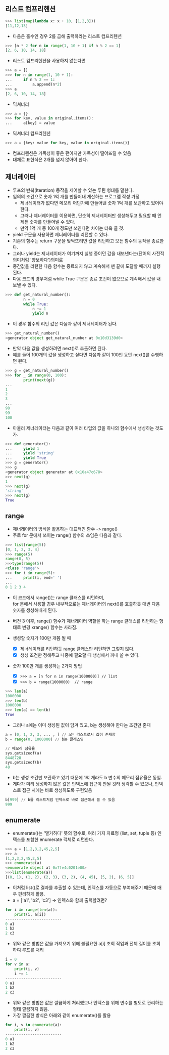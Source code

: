 ## 리스트 컴프리헨션

```python
>>> list(map(lambda x: x + 10, [1,2,3])) 
[11,12,13]
```


- 다음은 홀수인 경우 2를 곱해 출력하라는 리스트 컴프리헨션
```python
>>> [n * 2 for n in range(1, 10 + 1) if n % 2 == 1]
[2, 6, 10, 14, 18]
```

- 리스트 컴프리헨션을 사용하지 않는다면
```python
>>> a = []
>>> for n in range(1, 10 + 1):
...     if n % 2 == 1:
...         a.append(n*2)
>>> a
[2, 6, 10, 14, 18]
```

- 딕셔너리 
```python
>>> a = {}
>>> for key, value in original.items():
...     a[key] = value
```

- 딕셔너리 컴프리헨션
```python
>>> a = {key: value for key, value in original.items()}
```

- 컴프리헨션은 가독성이 좋은 편이지만 가독성이 떨어뜨릴 수 있음
- 대체로 표현식은 2개를 넘지 않아야 한다.

## 제너레이터
- 루프의 반복(Iteration) 동작을 제어할 수 있는 루틴 형태를 말한다.
- 임의의 조건으로 숫자 1억 개를 만들어내 계산하는 프로그램 작성 가정
    - 제너레이터가 없다면 메모리 어딘가에 만들어낸 숫자 1억 개를 보관하고 있어야 한다.
    - 그러나 제너레이터를 이용하면, 단순히 제너레이터만 생성해두고 필요할 때 언제든 숫자를 만들어낼 수 있다.
    - 만약 1억 개 중 100개 정도만 쓰인다면 차이는 더욱 클 것.
- yield 구문을 사용하면 제너레이터를 리턴할 수 있다.
- 기존의 함수는 return 구문을 맞닥뜨리면 값을 리턴하고 모든 함수의 동작을 종료한다.
- 그러나 yield는 제너레이터가 여기까지 실행 중이던 값을 내보낸다는(단어의 사전적 의미처럼 '양보하다')의미로
- 중간값을 리턴한 다음 함수는 종료되지 않고 계속해서 맨 끝에 도달할 때까지 실행된다.
- 다음 코드의 경우처럼 while True 구문은 종료 조건이 없으므로 계속해서 값을 내보낼 수 있다.
```python
>>> def get_natural_number():
        n = 0
        while True:
            n += 1
            yield n
```

- 이 경우 함수의 리턴 값은 다음과 같이 제너레이터가 된다.
```python
>>> get_natural_number()
<generator object get_natural_number at 0x10d3139d0>
```

- 만약 다음 값을 생성하려면 next()로 추출하면 된다.
- 예를 들어 100개의 값을 생성하고 싶다면 다음과 같이 100번 동안 next()를 수행하면 된다.
```python
>>> g = get_natural_number()
>>> for _ in range(0, 100):
        print(next(g))
...
1
2
3
...
98
99
100
```

- 아울러 제너레이터는 다음과 같이 여러 타입의 값을 하나의 함수에서 생성하는 것도 가.
```python
>>> def generator():
...     yield 1
...     yield 'string'
...     yield True
>>> g = generator()
>>> g
<generator object generator at 0x10a47c678>
>>> next(g)
1
>>> next(g)
'string'
>>> next(g)
True
```

## range
- 제너레이터의 방식을 활용하는 대표적인 함수 -> range()
- 주로 for 문에서 쓰이는 range() 함수의 쓰임은 다음과 같다.
```python
>>> list(range(5))
[0, 1, 2, 3, 4]
>>> range(5)
range(0, 5)
>>>type(range(5))
<class 'range'>
>>> for i in range(5):
...     print(i, end=' ')
...
0 1 2 3 4 
```

- 이 코드에서 range()는 range 클래스를 리턴하며, <br>
  for 문에서 사용할 경우 내부적으로는 제너레이터의 next()를 호출하듯 매번 다음 숫자를 생성해내게 된다.
  
- 버전 3 이후, range() 함수가 제너레이터 역할을 하는 range 클래스를 리턴하는 형태로 변경 xrange() 함수는 사라짐.
- 생성할 숫자가 100만 개쯤 될 때
  - [x] 제너레이터를 리턴하듯 range 클래스만 리턴하면 그렇지 않다.
  - [x] 생성 조건만 정해두고 나중에 필요할 때 생성해서 꺼내 쓸 수 있다.
  
- 숫자 100만 개를 생성하는 2가지 방법
  - [x] ```>>> a = [n for n in range(1000000)] // list ```
  - [x] ```>>> b = range(1000000)  // range ```
  
```python
>>> len(a)
1000000
>>> len(b)
1000000
>>> len(a) == len(b)
True
```
- 그러나 a에는 이미 생성된 값이 담겨 있고, b는 생성해야 한다는 조건만 존재
```python
a = [0, 1, 2, 3, ... , ] // a는 리스트로서 값이 존재함
b = range(0, 1000000) // b는 클래스임

// 메모리 점유율 
sys.getsizeof(a)
8448728
sys.getsizeof(b)
48
```
- b는 생성 조건만 보관하고 있기 때문에 1억 개라도 b 변수의 메모리 점유율은 동일.
- 게다가 미리 생성하지 않은 값은 인덱스에 접근이 안될 것라 생각할 수 있으나, 인덱스로 접근 시에는 바로 생성하도록 구현있음

```python
b[999] // b를 리스트처럼 인덱스로 바로 접근해서 쓸 수 있음 
999
```
## enumerate
- enumerate()는 '열거하다' 뜻의 함수로, 여러 가지 자료형 (list, set, tuple 등) 인덱스를 포함한 enumerate 객체로 리턴한다.

```python
>>> a = [1,2,3,2,45,2,5]
>>> a
[1,2,3,2,45,2,5]
>>> enumerate(a)
<enumerate object at 0x7fe4c0201e00>
>>>list(enumerate(a))
[(0, 1), (1, 2), (2, 3), (3, 2), (4, 45), (5, 2), (6, 5)]
```
- 이처럼 list()로 결과를 추출할 수 있는데, 인덱스를 자동으로 부여해주기 때문에 매우 편리하게 활용.
- a = ['a1', 'b2', 'c3'] -> 인덱스와 함께 출력할려면?

```python
for i in range(len(a)):
    print(i, a[i])
-------------------------
0 a1
1 b2
2 c3
```
- 위와 같은 방법은 값을 가져오기 위해 불필요한 a[i] 조회 작업과 전체 길이를 조회하여 루프를 처리

```python
i = 0
for v in a:
    print(i, v)
    i += 1
-------------------------
0 a1
1 b2
2 c3
```
- 위와 같은 방법은 값은 깔끔하게 처리했으나 인덱스를 위해 변수를 별도로 관리하는 형태 깔끔하지 않음.
- 가장 깔끔한 방식은 아래와 같이 enumerate()를 활용
```python
for i, v in enumerate(a):
    print(i, v)
-------------------------
0 a1
1 b2
2 c3

```